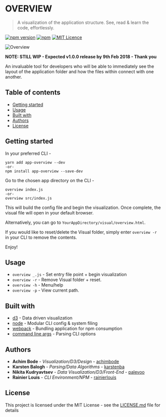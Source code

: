 # OVERVIEW

> A visualization of the application structure. See, read & learn the code, effortlessly.

[![npm version](https://badge.fury.io/js/app-overview.svg)](https://www.npmjs.com/package/app-overview)
[![npm](https://img.shields.io/npm/dw/app-overview.svg)]() [![MIT Licence](https://badges.frapsoft.com/os/mit/mit.svg?v=103)](https://opensource.org/licenses/mit-license.php)

![Overview](https://i.imgur.com/gyTe5kp.png)

**NOTE: STILL WIP - Expected v1.0.0 release by 9th Feb 2018 - Thank you**

An invaluable tool for developers who will be able to immediately see the layout of the application folder and how the files within connect with one another.

## Table of contents

* [Getting started](#getting-started)
* [Usage](#usage)
* [Built with](#built-with)
* [Authors](#authors)
* [License](#license)

## Getting started

In your preferred CLI -

```
yarn add app-overview --dev
-or-
npm install app-overview --save-dev
```

Go to the chosen app directory on the CLI -

```
overview index.js
-or-
overview src/index.js
```

This will build the config file and begin the visualization. Once complete, the visual file will open in your default browser.

Alternatively, you can go to `YourAppDirectory/visual/overview.html`.

If you would like to reset/delete the Visual folder, simply enter `overview -r` in your CLI to remove the contents.

Enjoy!

## Usage

* `overview _.js` - Set entry file point + begin visualization
* `overview -r` - Remove Visual folder + reset.
* `overview -h` - Menu/help
* `overview -p` - View current path.

## Built with

* [d3](https://d3js.org/) - Data driven visualization
* [node](https://nodejs.org/en/docs/) - Modular CLI config & system filing
* [webpack](https://github.com/webpack/webpack) - Bundling application for npm consumption
* [command line args](https://github.com/75lb/command-line-args) - Parsing CLI options

## Authors

* **Achim Bode** - _Visualization/D3/Design_ - [achimbode](https://github.com/achimbode)
* **Karsten Balogh** - _Parsing/Data Algorithms_ - [karstenba](https://github.com/karstenba)
* **Nikita Kudryavtsev** - _Data Visualization/D3/Front-End_ - [palevoo](https://github.com/palevoo)
* **Rainier Louis** - _CLI Environment/NPM_ - [rainierlouis](https://github.com/rainierlouis)

## License

This project is licensed under the MIT License - see the [LICENSE.md](https://github.com/rainierlouis/overview/blob/development/LICENSE.md) file for details
